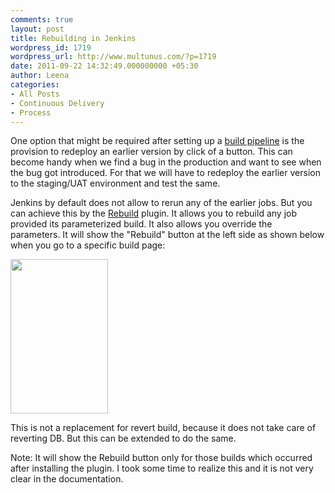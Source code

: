 ```yaml
---
comments: true
layout: post
title: Rebuilding in Jenkins
wordpress_id: 1719
wordpress_url: http://www.multunus.com/?p=1719
date: 2011-09-22 14:32:49.000000000 +05:30
author: Leena
categories:
- All Posts
- Continuous Delivery
- Process
---
```

<div>

One option that might be required after setting up a <a href="http://continuousdelivery.in/2011/08/continuous-delivery-setup-jenkins-build-pipeline-setup/">build pipeline</a> is the provision to redeploy an earlier version by click of a button. This can become handy when we find a bug in the production and want to see when the bug got introduced. For that we will have to redeploy the earlier version to the staging/UAT environment and test the same.

Jenkins by default does not allow to rerun any of the earlier jobs. But you can achieve this by the <a href="https://wiki.jenkins-ci.org/display/JENKINS/Rebuild+Plugin">Rebuild</a> plugin. It allows you to rebuild any job provided its parameterized build. It also allows you override the parameters. It will show the "Rebuild" button at the left side as shown below when you go to a specific build page:

<a rel="attachment wp-att-1814" href="http://www.multunus.com/?attachment_id=1814"><img src="http://continuousdelivery.in/wp-blog/wp-content/uploads/2011/09/rebuild.png" alt="" width="156" height="247" /></a>

This is not a replacement for revert build, because it does not take care of reverting DB. But this can be extended to do the same.

Note: It will show the Rebuild button only for those builds which occurred after installing the plugin. I took some time to realize this and it is not very clear in the documentation.

</div>
